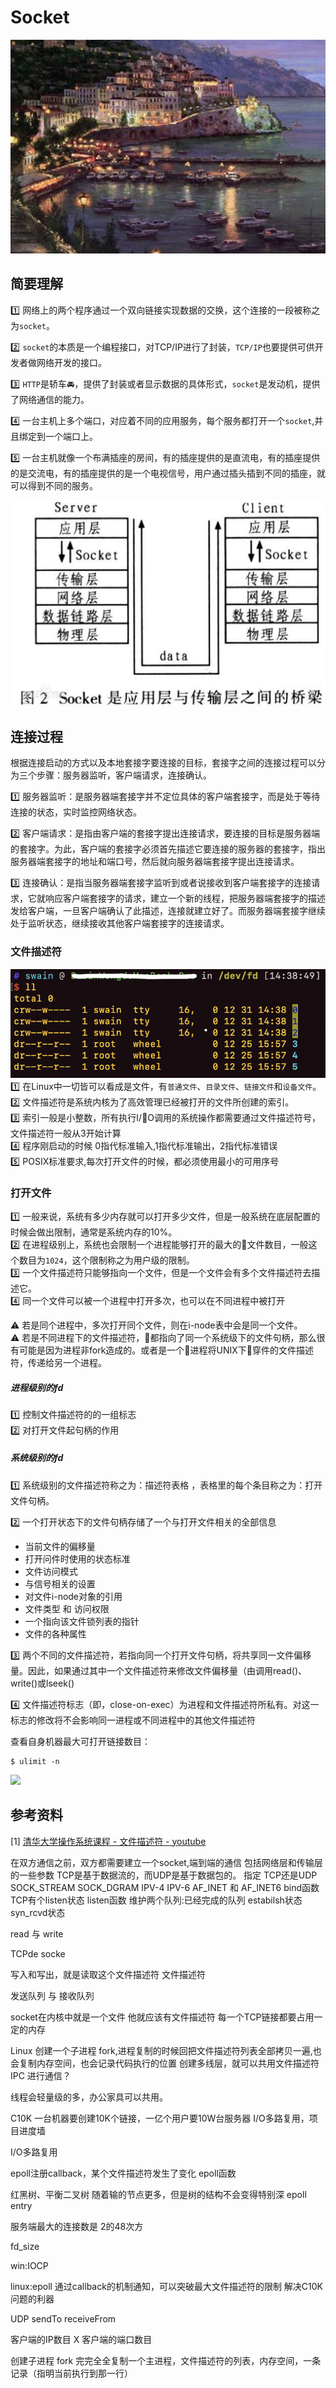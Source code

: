 # Socket
![](/blog_assets/socket_cover.png)

## 简要理解
1️⃣ 网络上的两个程序通过一个双向链接实现数据的交换，这个连接的一段被称之为`socket`。   

2️⃣ `socket`的本质是一个编程接口，对TCP/IP进行了封装，`TCP/IP`也要提供可供开发者做网络开发的接口。  

3️⃣ `HTTP`是轿车🚘，提供了封装或者显示数据的具体形式，`socket`是发动机，提供了网络通信的能力。    

4️⃣ 一台主机上多个端口，对应着不同的应用服务，每个服务都打开一个`socket`,并且绑定到一个端口上。   

5️⃣ 一台主机就像一个布满插座的房间，有的插座提供的是直流电，有的插座提供的是交流电，有的插座提供的是一个电视信号，用户通过插头插到不同的插座，就可以得到不同的服务。    

![](/blog_assets/socket.png)    




## 连接过程
根据连接启动的方式以及本地套接字要连接的目标，套接字之间的连接过程可以分为三个步骤：服务器监听，客户端请求，连接确认。

1️⃣ 服务器监听：是服务器端套接字并不定位具体的客户端套接字，而是处于等待连接的状态，实时监控网络状态。

2️⃣ 客户端请求：是指由客户端的套接字提出连接请求，要连接的目标是服务器端的套接字。为此，客户端的套接字必须首先描述它要连接的服务器的套接字，指出服务器端套接字的地址和端口号，然后就向服务器端套接字提出连接请求。

3️⃣ 连接确认：是指当服务器端套接字监听到或者说接收到客户端套接字的连接请求，它就响应客户端套接字的请求，建立一个新的线程，把服务器端套接字的描述发给客户端，一旦客户端确认了此描述，连接就建立好了。而服务器端套接字继续处于监听状态，继续接收其他客户端套接字的连接请求。





### 文件描述符  
![](/blog_assets/fd_terminal.png)
1️⃣ 在Linux中一切皆可以看成是文件，有`普通文件`、`目录文件`、`链接文件`和`设备文件`。  
2️⃣ 文件描述符是系统内核为了高效管理已经被打开的文件所创建的索引。  
3️⃣ 索引一般是小整数，所有执行I/O调用的系统操作都需要通过文件描述符号，文件描述符一般从3开始计算  
4️⃣ 程序刚启动的时候 0指代标准输入,1指代标准输出，2指代标准错误  
5️⃣ POSIX标准要求,每次打开文件的时候，都必须使用最小的可用序号

### 打开文件
1️⃣ 一般来说，系统有多少内存就可以打开多少文件，但是一般系统在底层配置的时候会做出限制，通常是系统内存的10%。  
2️⃣ 在进程级别上，系统也会限制一个进程能够打开的最大的文件数目，一般这个数目为`1024`，这个限制称之为用户级的限制。  
3️⃣ 一个文件描述符只能够指向一个文件，但是一个文件会有多个文件描述符去描述它。  
4️⃣ 同一个文件可以被一个进程中打开多次，也可以在不同进程中被打开  

⚠️ 若是同个进程中，多次打开同个文件，则在i-node表中会是同一个文件。   
⚠️ 若是不同进程下的文件描述符，都指向了同一个系统级下的文件句柄，那么很有可能是因为进程非fork造成的。或者是一个进程将UNIX下穿件的文件描述符，传递给另一个进程。

##### 进程级别的fd
1️⃣ 控制文件描述符的的一组标志  
2️⃣ 对打开文件起句柄的作用  

##### 系统级别的fd
1️⃣ 系统级别的文件描述符称之为：描述符表格  ，表格里的每个条目称之为：打开文件句柄。   

2️⃣ 一个打开状态下的文件句柄存储了一个与打开文件相关的全部信息  
* 当前文件的偏移量  
* 打开问件时使用的状态标准  
* 文件访问模式  
* 与信号相关的设置  
* 对文件i-node对象的引用  
* 文件类型  和 访问权限  
* 一个指向该文件锁列表的指针  
* 文件的各种属性  

3️⃣ 两个不同的文件描述符，若指向同一个打开文件句柄，将共享同一文件偏移量。因此，如果通过其中一个文件描述符来修改文件偏移量（由调用read()、write()或lseek()    

4️⃣  文件描述符标志（即，close-on-exec）为进程和文件描述符所私有。对这一标志的修改将不会影响同一进程或不同进程中的其他文件描述符  

查看自身机器最大可打开链接数目：
```
$ ulimit -n
```` 

![](/blog_assets/fd_compare.png)


## 参考资料
[1] [清华大学操作系统课程 - 文件描述符 - youtube](https://www.youtube.com/watch?v=H4AZXHkzPRM)


在双方通信之前，双方都需要建立一个socket,端到端的通信
包括网络层和传输层的一些参数 
TCP是基于数据流的，而UDP是基于数据包的。
指定 TCP还是UDP  SOCK_STREAM   SOCK_DGRAM
IPV-4 IPV-6  AF_INET 和 AF_INET6
bind函数
TCP有个listen状态
listen函数
维护两个队列:已经完成的队列
estabilsh状态
syn_rcvd状态

read 与 write

TCPde socke

写入和写出，就是读取这个文件描述符
文件描述符

发送队列 与 接收队列

socket在内核中就是一个文件
他就应该有文件描述符
每一个TCP链接都要占用一定的内存  

Linux 创建一个子进程 fork,进程复制的时候回把文件描述符列表全部拷贝一遍,也会复制内存空间，也会记录代码执行的位置
创建多线层，就可以共用文件描述符
IPC 进行通信？

线程会轻量级的多，办公家具可以共用。

C10K 一台机器要创建10K个链接，一亿个用户要10W台服务器
I/O多路复用，项目进度墙

I/O多路复用

epoll注册callback，某个文件描述符发生了变化
epoll函数

红黑树、平衡二叉树  随着输的节点更多，但是树的结构不会变得特别深   epoll entry 


服务端最大的连接数是 2的48次方   

fd_size  

win:IOCP

linux:epoll  通过callback的机制通知，可以突破最大文件描述符的限制  解决C10K问题的利器  




UDP 
sendTo receiveFrom 

客户端的IP数目 X 客户端的端口数目


创建子进程 fork 完完全全复制一个主进程，文件描述符的列表，内存空间，一条记录（指明当前执行到那一行）
